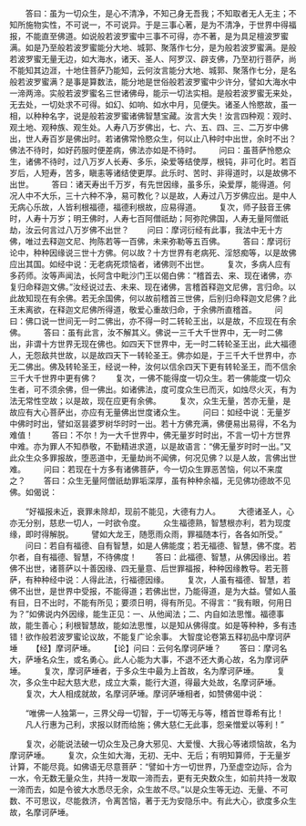 <!-- { "loadSidebar": true } -->
　　答曰：虽为一切众生，是心不清净，不知己身无吾我；不知取者无人无主；不知所施物实性，不可说一，不可说异。于是三事心著，是为不清净，于世界中得福报，不能直至佛道。如说般若波罗蜜中三事不可得，亦不著，是为具足檀波罗蜜满。如是乃至般若波罗蜜能分大地、城郭、聚落作七分，是为般若波罗蜜满。是般若波罗蜜无量无边，如大海水，诸天、圣人、阿罗汉、辟支佛，乃至初行菩萨，尚不能知其边涯，十地住菩萨乃能知，云何汝言能分大地、城郭、聚落作七分，是名般若波罗蜜满？是事是算数法，能分地是世俗般若波罗蜜中少许分，譬如大海水中一渧两渧。实般若波罗蜜名三世诸佛母，能示一切法实相。是般若波罗蜜无来处，无去处，一切处求不可得。如幻、如响、如水中月，见便失。诸圣人怜愍故，虽一相，以种种名字，说是般若波罗蜜诸佛智慧宝藏。汝言大失！汝言四种观：观时、观土地、观种族、观生处。人寿八万岁佛出，七、六、五、四、三、二万岁中佛出，世人寿百岁是佛出时。若诸佛常怜愍众生，何以止八种时中出世，余时不出？佛法不待时，如好药服时便差病，佛法亦如是不待时。
　　问曰：虽菩萨怜愍众生，诸佛不待时，过八万岁人长寿、多乐，染爱等结使厚，根钝，非可化时。若百岁后，人短寿，苦多，瞋恚等诸结使更厚。此乐时、苦时、非得道时，以是故佛不出世。
　　答曰：诸天寿出千万岁，有先世因缘，虽多乐，染爱厚，能得道。何况人中不大乐，三十六种不净，易可教化？以是故，人寿过八万岁佛应出。是中人无病心乐故，人皆利根福德，福德利根故，应易得道。
　　复次，师子鼓音王佛时，人寿十万岁；明王佛时，人寿七百阿僧祇劫；阿弥陀佛国，人寿无量阿僧祇劫，汝云何言过八万岁佛不出世？
　　问曰：摩诃衍经有此事，我法中无十方佛，唯过去释迦文尼、拘陈若等一百佛，未来弥勒等五百佛。
　　答曰：摩诃衍论中，种种因缘说三世十方佛。何以故？十方世界有老病死、淫怒痴等，以是故佛应出其国。如经中说：无老病死烦恼者，诸佛则不出世。
　　复次，多病人应有多药师。汝等声闻法，长阿含中毗沙门王以偈白佛：“稽首去、来、现在诸佛，亦复归命释迦文佛。”汝经说过去、未来、现在诸佛，言稽首释迦文尼佛，言归命。以此故知现在有余佛。若无余国佛，何以故前稽首三世佛，后别归命释迦文尼佛？此王未离欲，在释迦文尼佛所得道，敬爱心重故归命，于余佛所直稽首。
　　问曰：佛口说一世间无一时二佛出，亦不得一时二转轮王出，以是故，不应现在有余佛。
　　答曰：虽有此言，汝不解其义。佛说一三千大千世界中，无一时二佛出，非谓十方世界无现在佛也。如四天下世界中，无一时二转轮圣王出，此大福德人，无怨敌共世故，以是故四天下一转轮圣王。佛亦如是，于三千大千世界中，亦无二佛出。佛及转轮圣王，经说一种，汝何以信余四天下更有转轮圣王，而不信余三千大千世界中更有佛？
　　复次，一佛不能得度一切众生。若一佛能度一切众生者，可不须余佛，但一佛出。如诸佛法，度可度众生已而灭，如烛尽火灭，有为法无常性空故；以是故，现在应更有余佛。
　　复次，众生无量，苦亦无量，是故应有大心菩萨出，亦应有无量佛出世度诸众生。
　　问曰：如经中说：无量岁中佛时时出，譬如沤昙婆罗树华时时一出。若十方佛充满，佛便易出易得，不名为难值！
　　答曰：不尔！为一大千世界中，佛无量岁时时出，不言一切十方世界中难。亦为罪人不知恭敬，不勤精进求道，以是故语言：“佛无量岁时时一出。”又此众生众多罪报故，堕恶道中，无量劫尚不闻佛，何况见佛？以是人故，言佛出世难。
　　问曰：若现在十方多有诸佛菩萨，今一切众生罪恶苦恼，何以不来度之？
　　答曰：众生无量阿僧祇劫罪垢深厚，虽有种种余福，无见佛功德故不见佛。如偈说：

　　“好福报未近，衰罪未除却，现前不能见，大德有力人。
　　大德诸圣人，心亦无分别，慈悲一切人，一时欲令度。
　　众生福德熟，智慧根亦利，若为现度缘，即时得解脱。
　　譬如大龙王，随愿雨众雨，罪福随本行，各各如所受。”
　　问曰：若自有福德、自有智慧，如是人佛能度；若无福德、智慧，佛不度。若尔者，自有福德、智慧，不待佛度！
　　答曰：此福德、智慧，从佛因缘出。若佛不出世，诸菩萨以十善因缘、四无量意、后世罪福报，种种因缘教导。若无菩萨，有种种经中说：人得此法，行福德因缘。
　　复次，人虽有福德、智慧，若佛不出世，是世界中受报，不能得道；若佛出世，乃能得道，是为大益。譬如人虽有目，日不出时，不能有所见；要须日明，得有所见。不得言：“我有眼，何用日为？”如佛说内外因缘，能生正见：一、从他闻法；二、内自如法思惟。福德事故，能生善心；利根智慧故，能如法思惟，以是知从佛得度。如是等种种，多有违错！欲作般若波罗蜜论议故，不能复广论余事。
大智度论卷第五释初品中摩诃萨埵
　　【经】摩诃萨埵。
　　【论】问曰：云何名摩诃萨埵？
　　答曰：摩诃名大，萨埵名众生，或名勇心。此人心能为大事，不退不还大勇心故，名为摩诃萨埵。
　　复次，摩诃萨埵者，于多众生中最为上首故，名为摩诃萨埵。
　　复次，多众生中起大慈大悲，成立大乘，能行大道，得最大处故，名摩诃萨埵。
　　复次，大人相成就故，名摩诃萨埵。摩诃萨埵相者，如赞佛偈中说：

　　“唯佛一人独第一，三界父母一切智，于一切等无与等，稽首世尊希有比！
　　凡人行惠为己利，求报以财而给施；佛大慈仁无此事，怨亲憎爱以等利！”

　　复次，必能说法破一切众生及己身大邪见、大爱慢、大我心等诸烦恼故，名为摩诃萨埵。
　　复次，众生如大海，无初、无中、无后；有明知算师，于无量岁计算，不能尽竟。如佛语无尽意菩萨：“譬如十方一切世界，乃至虚空边际，合为一水，令无数无量众生，共持一发取一渧而去，更有无央数众生，如前共持一发取一渧而去，如是令彼大水悉尽无余，众生故不尽。”以是众生等无边、无量、不可数、不可思议，尽能救济，令离苦恼，著于无为安隐乐中。有此大心，欲度多众生故，名摩诃萨埵。
